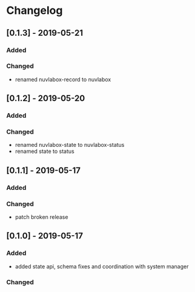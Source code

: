 # Changelog
## [0.1.3] - 2019-05-21
### Added
### Changed
- renamed nuvlabox-record to nuvlabox
## [0.1.2] - 2019-05-20
### Added
### Changed
- renamed nuvlabox-state to nuvlabox-status
- renamed state to status
## [0.1.1] - 2019-05-17
### Added
### Changed
- patch broken release
## [0.1.0] - 2019-05-17
### Added 
- added state api, schema fixes and coordination with system manager
### Changed





 
